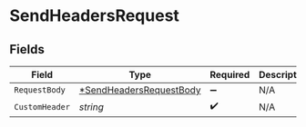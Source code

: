 # SendHeadersRequest


## Fields

| Field                                                                        | Type                                                                         | Required                                                                     | Description                                                                  |
| ---------------------------------------------------------------------------- | ---------------------------------------------------------------------------- | ---------------------------------------------------------------------------- | ---------------------------------------------------------------------------- |
| `RequestBody`                                                                | [*SendHeadersRequestBody](../../models/operations/sendheadersrequestbody.md) | :heavy_minus_sign:                                                           | N/A                                                                          |
| `CustomHeader`                                                               | *string*                                                                     | :heavy_check_mark:                                                           | N/A                                                                          |